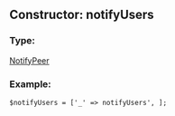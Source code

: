## Constructor: notifyUsers  

### Type: 

[NotifyPeer](../types/NotifyPeer.md)
### Example:

```
$notifyUsers = ['_' => notifyUsers', ];
```
